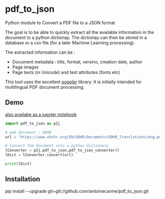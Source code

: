 # pdf_to_json

Python module to Convert a  PDF file to a JSON format

The goal is to be able to quickly extract all the available information in the document to a python dictionay. The dictionay can then be stored in a database or a csv file (for a later Machine Learning processing).

The extracted information can be :
* Document metadata : title, format, versino, creation date, author
* Page images
* Page texts (in Unicode) and text attributes (fonts etc)

This tool uses the excellent [poppler](https://poppler.freedesktop.org/) library. It is initially intended for multilingual PDF document processing.

## Demo

[also availabe as a jupyter notebook](doc/prototyping_test.ipynb)

```Python
import pdf_to_json as p2j

# web document : UDHR
url = "https://www.ohchr.org/EN/UDHR/Documents/UDHR_Translations/eng.pdf"

# Convert the document into a python dictionary
lConverter = p2j.pdf_to_json.pdf_to_json_converter()
lDict = lConverter.convert(url)

print(lDict)

```

## Installation

pip install --upgrade git+git://github.com/antoinecarme/pdf_to_json.git
